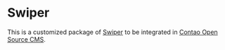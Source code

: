 Swiper
======

This is a customized package of [Swiper][1] to be integrated in
[Contao Open Source CMS][2].


[1]: https://swiperjs.com
[2]: https://contao.org
